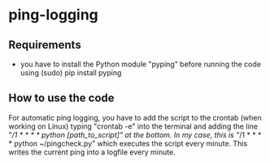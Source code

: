 # ping-logging

## Requirements
- you have to install the Python module "pyping" before running the code using (sudo) pip install pyping

## How to use the code
For automatic ping logging, you have to add the script to the crontab (when working on Linux) typing "crontab -e" into the terminal and adding the line "*/1 * * * * python [path_to_script]" at the bottom.
In my case, this is "*/1 * * * * python ~/pingcheck.py" which executes the script every minute. This writes the current ping into a logfile every minute.
